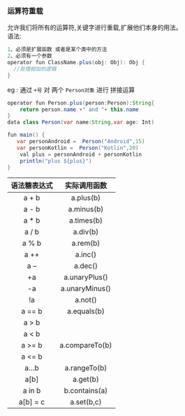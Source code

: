 ### 运算符重载
允许我们将所有的运算符,关键字进行重载,扩展他们本身的用法。  
语法:
```Java
1、必须是扩展函数 或者是某个类中的方法
2、必须有一个参数
operator fun ClassName.plus(obj: Obj): Obj {
  //处理相加的逻辑
}
```
eg : 通过 `+号` 对 两个 `Person对象` 进行 拼接运算


```Java
operator fun Person.plus(person:Person):String{
    return person.name +" and "+ this.name
}
data class Person(var name:String,var age: Int)

fun main() {
   var personAndroid =  Person("Android",15)
   var personKotlin =  Person("Kotlin",20)
    val plus = personAndroid + personKotlin
    println("plus ${plus}")
}
```

|  语法糖表达式	   | 实际调用函数|
| :----:  | :----: |
|a + b	|a.plus(b)|
|a - b	|a.minus(b)
|a * b	|a.times(b)
|a / b	|a.div(b)
|a % b	|a.rem(b)
|a ++	|a.inc()
|a –|	a.dec()
|+a	|a.unaryPlus()
|-a	|a.unaryMinus()
|!a	|a.not()
|a == b|	a.equals(b)
|a > b |
|a < b	|
|a >= b	|a.compareTo(b)|
|a <= b	||
|a…b|	a.rangeTo(b)|
|a[b]|	a.get(b)|
|a in b |	b.contains(a)|
|a[b] = c |	a.set(b,c)|
